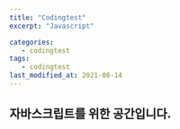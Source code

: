 ```yaml
---
title: "Codingtest"
excerpt: "Javascript"

categories:
   - codingtest
tags:
   - codingtest
last_modified_at: 2021-08-14
---
```


## 자바스크립트를 위한 공간입니다.